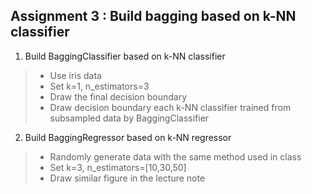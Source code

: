## Assignment 3 : Build bagging based on k-NN classifier

1. Build BaggingClassifier based on k-NN classifier

  >- Use iris data
  >- Set k=1, n_estimators=3
  >- Draw the final decision boundary
  >- Draw decision boundary each k-NN classifier trained from subsampled data by BaggingClassifier

2. Build BaggingRegressor based on k-NN regressor

  >- Randomly generate data with the same method used in class
  >- Set k=3, n_estimators=[10,30,50]
  >- Draw similar figure in the lecture note

